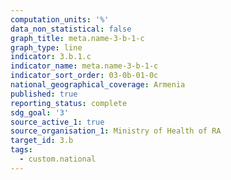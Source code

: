 ```yaml
---
computation_units: '%'
data_non_statistical: false
graph_title: meta.name-3-b-1-c
graph_type: line
indicator: 3.b.1.c
indicator_name: meta.name-3-b-1-c
indicator_sort_order: 03-0b-01-0c
national_geographical_coverage: Armenia
published: true
reporting_status: complete
sdg_goal: '3'
source_active_1: true
source_organisation_1: Ministry of Health of RA
target_id: 3.b
tags:
  - custom.national
---
```

